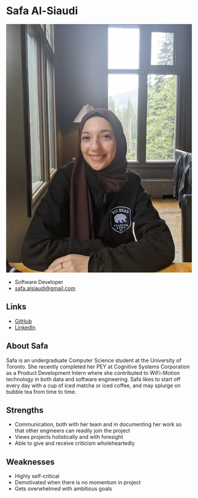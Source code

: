# Safa Al-Siaudi

![Safa Al-Siaudi](./safa_al-siaudi.jpeg)

- Software Developer
- safa.alsiaudi@gmail.com

## Links

- [GitHub](https://github.com/safaal28)
- [LinkedIn](https://www.linkedin.com/in/safa-al-siaudi/)


## About Safa

Safa is an undergraduate Computer Science student at the University of Toronto. She recently completed her PEY at Cognitive Systems Corporation as a Product Development Intern where she contributed to WiFi-Motion technology in both data and software engineering. Safa likes to start off every day with a cup of iced matcha or iced coffee, and may splurge on bubble tea from time to time. 

## Strengths

- Communication, both with her team and in documenting her work so that other engineers can readily join the project
- Views projects holistically and with foresight 
- Able to give and receive criticism wholeheartedly 

## Weaknesses

- Highly self-critical
- Demotivated when there is no momentum in  project
- Gets overwhelmed with ambitious goals